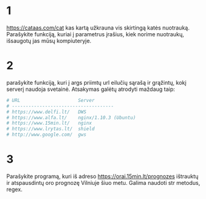 # 1
https://cataas.com/cat kas kartą užkrauna vis skirtingą katės nuotrauką. 
Parašykite funkciją, kuriai į parametrus įrašius, kiek norime nuotraukų, 
išsaugotų jas mūsų kompiuteryje. 
# 2
parašykite funkciją, kuri į args priimtų url eilučių sąrašą ir grąžintų, 
kokį serverį naudoja svetainė. Atsakymas galėtų atrodyti maždaug taip:
```python
# URL                     Server
# -------------------------------------
# https://www.delfi.lt/   DWS
# https://www.alfa.lt/    nginx/1.10.3 (Ubuntu)
# https://www.15min.lt/   nginx
# https://www.lrytas.lt/  shield
# http://www.google.com/  gws
```
# 3
Parašykite programą, kuri iš adreso https://orai.15min.lt/prognozes ištrauktų ir atspausdintų oro prognozę Vilniuje šiuo metu. Galima naudoti str metodus, regex. 